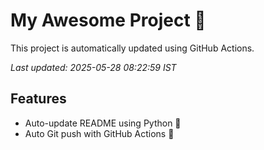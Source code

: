 # My Awesome Project 🚀

This project is automatically updated using GitHub Actions.

_Last updated: 2025-05-28 08:22:59 IST_

## Features
- Auto-update README using Python 🐍
- Auto Git push with GitHub Actions 🤖
